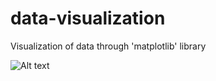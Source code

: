 # data-visualization
Visualization of data through 'matplotlib' library

![Alt text](https://drive.google.com/open?id=1jv4zt4hHuOftJytPx0yWf34-AaRotf0h)
